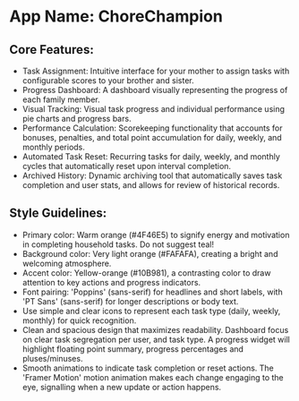 # **App Name**: ChoreChampion

## Core Features:

- Task Assignment: Intuitive interface for your mother to assign tasks with configurable scores to your brother and sister.
- Progress Dashboard: A dashboard visually representing the progress of each family member.
- Visual Tracking: Visual task progress and individual performance using pie charts and progress bars.
- Performance Calculation: Scorekeeping functionality that accounts for bonuses, penalties, and total point accumulation for daily, weekly, and monthly periods.
- Automated Task Reset: Recurring tasks for daily, weekly, and monthly cycles that automatically reset upon interval completion.
- Archived History: Dynamic archiving tool that automatically saves task completion and user stats, and allows for review of historical records.

## Style Guidelines:

- Primary color: Warm orange (#4F46E5) to signify energy and motivation in completing household tasks. Do not suggest teal!
- Background color: Very light orange (#FAFAFA), creating a bright and welcoming atmosphere.
- Accent color: Yellow-orange (#10B981), a contrasting color to draw attention to key actions and progress indicators.
- Font pairing: 'Poppins' (sans-serif) for headlines and short labels, with 'PT Sans' (sans-serif) for longer descriptions or body text.
- Use simple and clear icons to represent each task type (daily, weekly, monthly) for quick recognition.
- Clean and spacious design that maximizes readability. Dashboard focus on clear task segregation per user, and task type. A progress widget will highlight floating point summary, progress percentages and pluses/minuses.
- Smooth animations to indicate task completion or reset actions. The 'Framer Motion' motion animation makes each change engaging to the eye, signalling when a new update or action happens.